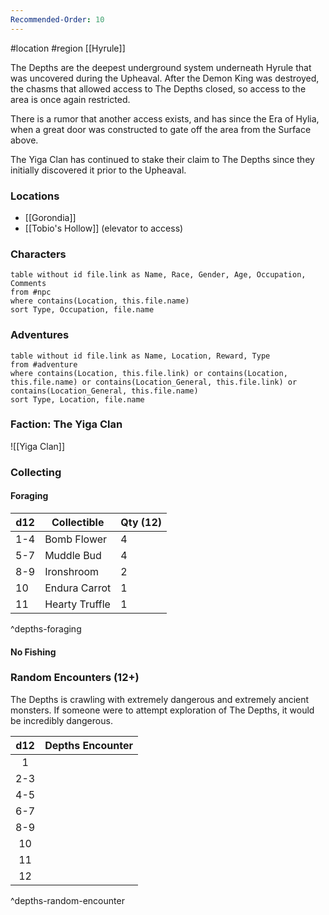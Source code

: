 ```yaml
---
Recommended-Order: 10
---
```


#location #region [[Hyrule]]

The Depths are the deepest underground system underneath Hyrule that was uncovered during the Upheaval. After the Demon King was destroyed, the chasms that allowed access to The Depths closed, so access to the area is once again restricted.

There is a rumor that another access exists, and has since the Era of Hylia, when a great door was constructed to gate off the area from the Surface above.

The Yiga Clan has continued to stake their claim to The Depths since they initially discovered it prior to the Upheaval.

### Locations

* [[Gorondia]]
* [[Tobio's Hollow]] (elevator to access)

### Characters
```dataview
table without id file.link as Name, Race, Gender, Age, Occupation, Comments
from #npc
where contains(Location, this.file.name)
sort Type, Occupation, file.name
```

### Adventures
```dataview
table without id file.link as Name, Location, Reward, Type
from #adventure
where contains(Location, this.file.link) or contains(Location, this.file.name) or contains(Location_General, this.file.link) or contains(Location_General, this.file.name)
sort Type, Location, file.name
```

### Faction: The Yiga Clan

![[Yiga Clan]]

### Collecting

#### Foraging

| d12 | Collectible    | Qty (12) |
| --- | -------------- | -------- |
| 1-4 | Bomb Flower    | 4        |
| 5-7 | Muddle Bud     | 4        |
| 8-9 | Ironshroom     | 2        |
| 10  | Endura Carrot  | 1        |
| 11  | Hearty Truffle | 1        |
^depths-foraging

#### No Fishing


### Random Encounters (12+)

The Depths is crawling with extremely dangerous and extremely ancient monsters. If someone were to attempt exploration of The Depths, it would be incredibly dangerous.

| d12 | Depths Encounter |
|:---:|:--------------------- |
|  1  |                       |
| 2-3 |                       |
| 4-5 |                       |
| 6-7 |                       |
| 8-9 |                       |
| 10  |                       |
| 11  |                       |
| 12  |                       |
^depths-random-encounter
